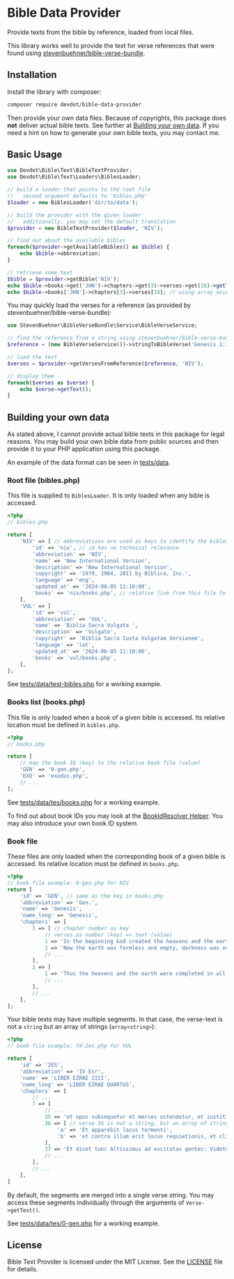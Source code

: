 Bible Data Provider
===================

Provide texts from the bible by reference, loaded from local files.

This library works well to provide the text for verse references that were found using [stevenbuehner/bible-verse-bundle](https://github.com/stevenbuehner/BibleVerseBundle).

## Installation

Install the library with composer:

```bash
composer require devdot/bible-data-provider
```

Then provide your own data files. Because of copyrights, this package does **not** deliver actual bible texts. See further at [Building your own data](#building-your-own-data). If you need a hint on how to generate your own bible texts, you may contact me.

## Basic Usage

```php
use Devdot\Bible\Text\BibleTextProvider;
use Devdot\Bible\Text\Loaders\BiblesLoader;

// build a loader that points to the root file
//   second argument defaults to 'bibles.php'
$loader = new BiblesLoader('dir/to/data');

// build the provider with the given loader
//   additionally, you may set the default translation
$provider = new BibleTextProvider($loader, 'NIV');

// find out about the available bibles
foreach($provider->getAvailableBibles() as $bible) {
    echo $bible->abbreviation;
}

// retrieve some text
$bible = $provider->getBible('NIV');
echo $bible->books->get('JHN')->chapters->get(3)->verses->get(16)->getText();
echo $bible->books['JHN']->chapters[3]->verses[16]; // using array access
```

You may quickly load the verses for a reference (as provided by stevenbuehner/bible-verse-bundle):

```php
use StevenBuehner\BibleVerseBundle\Service\BibleVerseService;

// find the reference from a string using stevenbuehner/bible-verse-bundle
$reference = (new BibleVerseService())->stringToBibleVerse('Genesis 1:1-20')[0];

// load the text
$verses = $provider->getVersesFromReference($reference, 'NIV');

// display them
foreach($verses as $verse) {
    echo $verse->getText();
}
```

## Building your own data

As stated above, I cannot provide actual bible texts in this package for legal reasons. You may build your own bible data from public sources and then provide it to your PHP application using this package.

An example of the data format can be seen in [tests/data](tests/data).

### Root file (bibles.php)

This file is supplied to `BiblesLoader`. It is only loaded when any bible is accessed.

```php
<?php
// bibles.php

return [
    'NIV' => [ // abbreviations are used as keys to identify the bibles when loading
        'id' => 'niv', // id has no technical relevance
        'abbreviation' => 'NIV',
        'name' => 'New International Version',
        'description' => 'New International Version',
        'copyright' => '1979, 1984, 2011 by Biblica, Inc.',
        'language' => 'eng',
        'updated_at' => '2024-06-05 11:10:00',
        'books' => 'niv/books.php', // relative link from this file to the books list for NIV
    ],
    'VUL' => [
        'id' => 'vul',
        'abbreviation' => 'VUL',
        'name' => 'Biblia Sacra Vulgata ',
        'description' => 'Vulgate',
        'copyright' => 'Biblia Sacra Iuxta Vulgatam Versionem',
        'language' => 'lat',
        'updated_at' => '2024-06-05 11:10:00',
        'books' => 'vul/books.php',
    ],
];
```

See [tests/data/test-bibles.php](tests/data/test-bibles.php) for a working example.

### Books list (books.php)

This file is only loaded when a book of a given bible is accessed. Its relative location must be defined in `bibles.php`.

```php
<?php
// books.php

return [
    // map the book ID (key) to the relative book file (value)
    'GEN' => '0-gen.php',
    'EXO' => 'exodus.php',
    // ...
];
```

See [tests/data/tes/books.php](tests/data/tes/books.php) for a working example.

To find out about book IDs you may look at the [BookIdResolver Helper](src/Helper/BookIdResolver.php). You may also introduce your own book ID system.

### Book file

These files are only loaded when the corresponding book of a given bible is accessed. Its relative location must be defined in `books.php`.

```php
<?php
// book file example: 0-gen.php for NIV
return [
    'id' => 'GEN', // same as the key in books.php
    'abbreviation' => 'Gen.',
    'name' => 'Genesis',
    'name_long' => 'Genesis',
    'chapters' => [
        1 => [ // chapter number as key
            // verses as number (key) => text (value)
            1 => 'In the beginning God created the heavens and the earth.',
            2 => 'Now the earth was formless and empty, darkness was over the surface of the deep, and the Spirit of God was hovering over the waters.',
            // ...
        ],
        2 => [
            1 => 'Thus the heavens and the earth were completed in all their vast array.',
            // ...
        ],
        // ...
    ],
];
```

Your bible texts may have multiple segments. In that case, the verse-text is not a `string` but an array of strings (`array<string>`):

```php
<?php
// book file example: 74-2es.php for VUL

return [
    'id' => '2ES',
    'abbreviation' => 'IV Esr',
    'name' => 'LIBER EZRAE IIII',
    'name_long' => 'LIBER EZRAE QUARTUS',
    'chapters' => [
        // ...
        7 => [
            // ...
            35 => 'et opus subsequetur et merces ostendetur, et iustitiae vigilabunt et iniustitiae non dormibunt.',
            36 => [ // verse 36 is not a string, but an array of strings
                'a' => 'Et apparebit lacus tormenti',
                'b' => 'et contra illum erit locus requietionis, et clibanus gehennae ostendetur et contra eam iucunditatis paradisus.',
            ],
            37 => 'Et dicet tunc Altissimus ad excitatas gentes: Videte et intellegite quem negastis vel cui non servistis vel cuius diligentias sprevistis.',
            // ...
        ],
        // ...
    ],
]
```

By default, the segments are merged into a single verse string. You may access these segments individually through the arguments of `Verse->getText()`.

See [tests/data/tes/0-gen.php](tests/data/tes/0-gen.php) for a working example.

## License

Bible Text Provider is licensed under the MIT License. See the [LICENSE](LICENSE) file for details.
